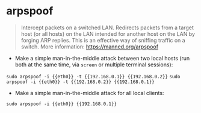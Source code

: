 # arpspoof

> Intercept packets on a switched LAN.
> Redirects packets from a target host (or all hosts) on the LAN intended for another host on the LAN by forging ARP replies. This is an effective way of sniffing traffic on a switch.
> More information: <https://manned.org/arpspoof>

- Make a simple man-in-the-middle attack between two local hosts (run both at the same time, via `screen` or multiple terminal sessions):

`sudo arpspoof -i {{eth0}} -t {{192.168.0.1}} {{192.168.0.2}}`
`sudo arpspoof -i {{eth0}} -t {{192.168.0.2}} {{192.168.0.1}}`

- Make a simple man-in-the-middle attack for all local clients:

`sudo arpspoof -i {{eth0}} {{192.168.0.1}}`

